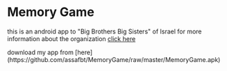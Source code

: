 # Memory Game
this is an android app to "Big Brothers Big Sisters" of Israel 
for more information about the organization [click here](http://www.bigbrothers.org.il/)
<p></p>
 download my app from [here](https://github.com/assafbt/MemoryGame/raw/master/MemoryGame.apk)
<p></p>
